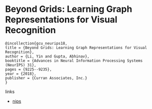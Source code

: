 # Beyond Grids: Learning Graph Representations for Visual Recognition

```
@incollection{gcu_neurips18,
title = {Beyond Grids: Learning Graph Representations for Visual Recognition},
author = {Li, Yin and Gupta, Abhinav},
booktitle = {Advances in Neural Information Processing Systems (NeurIPS) 31},
pages = {9225--9235},
year = {2018},
publisher = {Curran Associates, Inc.}
}
```

links
- [nips](https://nips.cc/Conferences/2018/Schedule?showEvent=11879)
